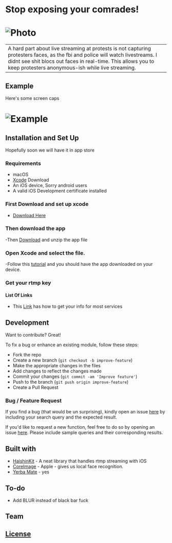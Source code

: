 # Stop exposing your comrades!
# ![Photo](https://www.wweek.com/resizer/_z_ugGg9RNzEAJ66JzidurVFWK8=/1200x0/filters:quality(100)/s3.amazonaws.com/arc-wordpress-client-uploads/wweek/wp-content/uploads/2020/05/31224313/7837096459248112771.jpg)

<table>
<tr>
<td>
 A hard part about live streaming at protests is not capturing protesters faces, as the fbi and police will watch livestreams. I didnt see shit blocs out faces in real-time. This allows you to keep protesters anonymous-ish while live streaming. 
</td>
</tr>
</table>


## Example
Here's some screen caps
# ![Example](https://i.ibb.co/XLpPGgW/IMG-9970.png)

## Installation and Set Up
Hopefully soon we will have it in app store
### Requirements
- macOS
- [Xcode](https://developer.apple.com/xcode/) Download
- An iOS device, Sorry android users
- A valid iOS Development certificate installed

### First Download and set up xcode
- [Download Here](https://developer.apple.com/xcode/) 

### Then download the app
-Then [Download]() and unzip the app file

### Open Xcode and select the file.

-Follow this [tutorial](https://codewithchris.com/deploy-your-app-on-an-iphone/) and you should have the app downloaded on your device.

### Get your rtmp key 
#### List Of Links
- This [Link](https://help.livestream.com/hc/en-us/articles/360002051708-How-Do-I-Find-RTMP-Stream-Settings-For-Popular-Providers-) has how to get your info for most services

## Development
Want to contribute? Great!

To fix a bug or enhance an existing module, follow these steps:

- Fork the repo
- Create a new branch (`git checkout -b improve-feature`)
- Make the appropriate changes in the files
- Add changes to reflect the changes made
- Commit your changes (`git commit -am 'Improve feature'`)
- Push to the branch (`git push origin improve-feature`)
- Create a Pull Request 

### Bug / Feature Request

If you find a bug (that would be un surprising), kindly open an issue [here](https://github.com/) by including your search query and the expected result.

If you'd like to request a new function, feel free to do so by opening an issue [here](https://github.com/). Please include sample queries and their corresponding results.


## Built with 

- [HaishinKit](https://github.com/shogo4405/HaishinKit.swift) - A neat library that handles rtmp streaming with iOS
- [CoreImage](https://developer.apple.com/documentation/coreimage) - Apple - gives us local face recognition.
- [Yerba Mate](https://guayaki.com/why-yerba-mate/) - yes


## To-do
- Add BLUR instead of black bar fuck

## Team



## [License](d)


